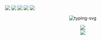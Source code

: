 ### 
![](https://img.shields.io/badge/hacker-y3ff18-green)
![](https://img.shields.io/badge/github-y3ff18-green)
![](https://img.shields.io/badge/python-y3ff18-green)
![](https://img.shields.io/badge/security-y3ff18-green)
![](https://img.shields.io/badge/developer-y3ff18-green)

 
 <p align="center">
   <img src="https://readme-typing-svg.herokuapp.com?size=24&color=9DF79C&background=9AFFB700&lines=This+is+code+worker" alt="typing-svg">
</p>


   
     
     
<div align="center">
    <img  src="https://github-readme-streak-stats.herokuapp.com/?user=y3ff18" />
</div>

<!--
**y3ff18/y3ff18** is a ✨ _special_ ✨ repository because its `README.md` (this file) appears on your GitHub profile.

Here are some ideas to get you started:

- 🔭 I’m currently working on ...
- 🌱 I’m currently learning ...
- 👯 I’m looking to collaborate on ...
- 🤔 I’m looking for help with ...
- 💬 Ask me about ...
- 📫 How to reach me: ...
- 😄 Pronouns: ...
- ⚡ Fun fact: ...
-->
  
    
      
      




<div align="center">
    <img src="https://activity-graph.herokuapp.com/graph?username=Achuan-2&theme=minimal" />
</div>
